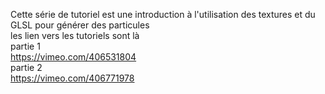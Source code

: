 Cette série de tutoriel est une introduction à l'utilisation des textures et du GLSL pour générer des particules
<br>les lien vers les tutoriels sont là
<br>partie 1
<br>https://vimeo.com/406531804
<br>partie 2
<br>https://vimeo.com/406771978
